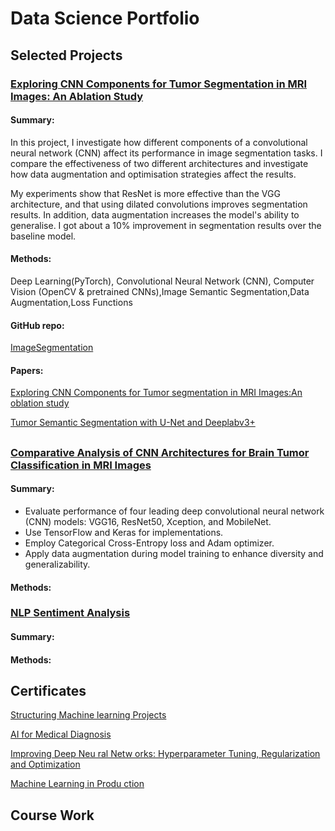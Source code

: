 

# Data Science Portfolio

## Selected Projects

### [Exploring CNN Components for Tumor Segmentation in MRI Images: An Ablation Study](https://github.com/87tana/Image-Semantic-Segmentation)  

#### Summary:

In this project, I investigate how different components of a convolutional neural network (CNN) affect its performance in image segmentation tasks. I compare the effectiveness of two different architectures and investigate how data augmentation and optimisation strategies affect the results. 

My experiments show that ResNet is more effective than the VGG architecture, and that using dilated convolutions improves segmentation results. In addition, data augmentation increases the model's ability to generalise. 
I got about a 10% improvement in segmentation results over the baseline model.

#### Methods: 

Deep Learning(PyTorch), Convolutional Neural Network (CNN), Computer Vision (OpenCV & pretrained CNNs),Image Semantic Segmentation,Data Augmentation,Loss Functions


#### GitHub repo:
[ImageSegmentation](https://github.com/87tana/Image-Semantic-Segmentation)

#### Papers:

[Exploring CNN Components for Tumor segmentation in MRI Images:An oblation study](https://medium.com/@t.mostafid/exploring-cnn-components-for-tumor-segmentation-in-mri-images-an-ablation-study-d79cdfd25083)


[Tumor Semantic Segmentation with U-Net and Deeplabv3+](https://medium.com/@t.mostafid/tumor-segmentation-with-u-net-and-deeplabv3-a-review-048e10001fb2)



## 

### [Comparative Analysis of CNN Architectures for Brain Tumor Classification in MRI Images](https://github.com/87tana/Brain_Tumor_Classification_Network_Comparison)

#### Summary:

- Evaluate performance of four leading deep convolutional neural network (CNN) models: VGG16, ResNet50, Xception, and MobileNet.
- Use TensorFlow and Keras for implementations.
- Employ Categorical Cross-Entropy loss and Adam optimizer.
- Apply data augmentation during model training to enhance diversity and generalizability.


#### Methods:

### [NLP Sentiment Analysis](https://github.com/87tana/NLP_SentimentAnalysis)

#### Summary:

#### Methods:


## 

## Certificates

[Structuring Machine learning Projects](https://www.coursera.org/account/accomplishments/certificate/APMCX7NE3GDJ)

[AI for Medical Diagnosis](https://www.coursera.org/account/accomplishments/certificate/QLQRBNSTQX7U)

[Improving Deep Neu ral Netw orks: Hyperparameter Tuning, Regularization and Optimization](https://www.coursera.org/account/accomplishments/certificate/SKKXGQQMME6T)

[Machine Learning in Produ ction](https://www.coursera.org/account/accomplishments/certificate/XUXHPNLSXX8K)



## Course Work

